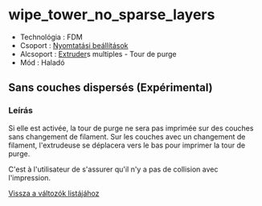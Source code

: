 # wipe\_tower\_no\_sparse\_layers

* Technológia : FDM
* Csoport : [Nyomtatási beállítások](../../konfig/print_settings.md)
* Alcsoport : [Extruder](../../beallitasok/printer_settings.md#extrudeuse)s multiples - Tour de purge
* Mód : Haladó

## Sans couches dispersés \(Expérimental\)

### Leírás

Si elle est activée, la tour de purge ne sera pas imprimée sur des couches sans changement de filament. Sur les couches avec un changement de filament, l'extrudeuse se déplacera vers le bas pour imprimer la tour de purge.

C'est à l'utilisateur de s'assurer qu'il n'y a pas de collision avec l'impression.

[Vissza a változók listájához](/)

